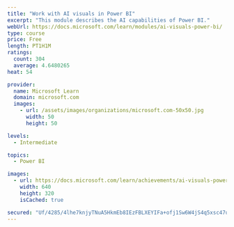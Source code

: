 ```yaml
---
title: "Work with AI visuals in Power BI"
excerpt: "This module describes the AI capabilities of Power BI."
webUrl: https://docs.microsoft.com/learn/modules/ai-visuals-power-bi/
type: course
price: Free
length: PT1H1M
ratings:
  count: 304
  average: 4.6480265
heat: 54

provider:
  name: Microsoft Learn
  domain: microsoft.com
  images:
    - url: /assets/images/organizations/microsoft.com-50x50.jpg
      width: 50
      height: 50

levels:
  - Intermediate

topics:
  - Power BI

images:
  - url: https://docs.microsoft.com/learn/achievements/ai-visuals-power-bi-social.png
    width: 640
    height: 320
    isCached: true

secured: "Uf/4285/4lhe7knjyTNuA5HkmEb8IEzFBLXEYIFa+ofj1Sw6W4jS4q5xsc47uG8mOKDFEv5FvwPjK3sUvTq6KzGDtiMl+jhHvBQI0jS16KhgF98ei73w/f5zPp6XV4eCB5YCMEtab+wFNxtfDWfh1IkdhYKFY/jcaciOnOow6rakGiYXKQuR19VZHtezzPTiz6vexh2SM24lY43sgLVfFyWuCZsD5xIHLM0wTpb9W1tKEryJLCZh1K0zybxLp14OcuIPLJsvH2STdlNjdMCXaiI52xSH1Sf7UDbYCJKx/K7NEV15JrEXECga71BowUMoG7XttDh2rnAQjxA113lGNq9q3MRPqiAsRhPiUdo+eTIgjmyPJ4qXaBt+uwDeT6e5ZT0xCfIeb60jwIlGrrZYictyYdLLwXWY5UYrjCWOCHA=;7/WpNYM0vR8Smz1jObvH8g=="
---
```


